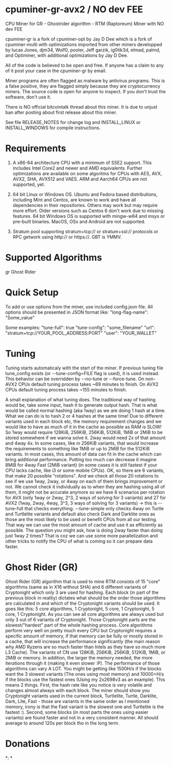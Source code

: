 # cpuminer-gr-avx2 / NO dev FEE
CPU Miner for GR - Ghostrider algorithm - RTM (Raptoreum) Miner with NO dev FEE

cpuminer-gr is a fork of cpuminer-opt by Jay D Dee which is a fork of cpuminer-multi with optimizations imported from other miners developped by lucas Jones, djm34, Wolf0, pooler, Jeff garzik, ig0tik3d, elmad, palmd, and Optiminer, with additional optimizations by Jay D Dee.

All of the code is believed to be open and free. If anyone has a claim to any of it post your case in the cpuminer-gr by email.

Miner programs are often flagged as malware by antivirus programs. This is a false positive, they are flagged simply because they are cryptocurrency miners. The source code is open for anyone to inspect. If you don't trust the software, don't use it.

There is NO official bitcointalk thread about this miner. It is due to unjust ban after posting about first release about this miner.

See file RELEASE_NOTES for change log and INSTALL_LINUX or INSTALL_WINDOWS for compile instructions.

# Requirements

1. A x86-64 architecture CPU with a minimum of SSE2 support. This includes Intel Core2 and newer and AMD equivalents. Further optimizations are available on some algoritms for CPUs with AES, AVX, AVX2, SHA, AVX512 and VAES.
ARM and Aarch64 CPUs are not supported, yet.

2. 64 bit Linux or Windows OS. Ubuntu and Fedora based distributions, including Mint and Centos, are known to work and have all dependencies in their repositories. Others may work but may require more effort. Older versions such as Centos 6 don't work due to missing features. 64 bit Windows OS is supported with mingw-w64 and msys or pre-built binaries.
MacOS, OSx and Android are not supported.

3. Stratum pool supporting stratum+tcp:// or stratum+ssl:// protocols or RPC getwork using http:// or https://. GBT is YMMV.

# Supported Algorithms

 gr            Ghost Rider
 
 # Quick Setup
 
 To add or use options from the miner, use included config.json file.
  All options should be presented in JSON format like:
  "long-flag-name": "Some_value"

  Some examples:
  "tune-full": true
  "tune-config": "some_filename"
  "url": "stratum+tcp://YOUR_POOL_ADDRESS:PORT"
  "user": "YOUR_WALLET"
  
  # Tuning
  
  Tuning starts automaticaly with the start of the miner. If previous tuning file tune_config exists (or --tune-config=FILE flag is used), it is used instead. This behavior can be overridden by --no-tune or --force-tune. On non-AVX2 CPUs default tuning process takes ~69 minutes to finish. On AVX2 CPUs default tuning process takes ~155 minutes to finish.

A small explanation of what tuning does. The traditional way of hashing would be, take some input, hash it to generate output hash. That is what would be called normal hashing (aka 1way) as we are doing 1 hash at a time. What we can do is to hash 2 or 4 hashes at the same time! Due to different variants used in each block etc, the memory requirement changes and we would like to have as much of it in the cache as possible as RAM is SLOW! So 1way would require 128KiB, 256KiB, 256KiB, 512KiB, 1MiB or 2MiB to be stored somewhere if we wanna solve it. 2way would need 2x of that amount and 4way 4x. In some cases, like in 256KiB variants, that would increase the requirements to something like 1MiB or up to 2MiB for the 512KiB variants. In most cases, this amount of data can fit in the cache which can bring additional performance. Putting too much can decrease it imagine 8MiB for 4way Fast (2MiB variant) (in some cases it is still fastest if your CPU lacks cache, like i3 or some mobile CPUs). OK, so there are 6 variants, that make 20 possible "rotations". And we check all those 20 rotations to see if we use 1way, 2way, or 4way on each of them brings improvement or not. We cannot check it individually as to when they are hashing using all of them, it might not be accurate anymore so we have 8 scenarios per rotation for AVX (only 1way or 2way, 2^3, 2 ways of solving for 3 variants) and 27 for AVX2 (1way, 2way, 4way, 3^3, 3 ways of solving for 3 variants) -> this is --tune-full that checks everything. --tune-simple only checks 4way on Turtle and Turtlelite variants and default also check Dark and Darklite ones as those are the most likely to be used or benefit CPUs from all our testing. That way we can use the most amount of cache and use it as efficiently as possible. The question you might ask, how is doing 2way faster than doing just 1way 2 times? That is coz we can use some more parallelization and other tricks to notify the CPU of what is coming so it can prepare data faster.

# Ghost Rider (GR)

Ghost Rider (GR) algorithm that is used to mine RTM consists of 15 "core" algorithms (same as in X16 without SHA) and 6 different variants of Cryptonight which only 3 are used for hashing. Each block (in part of the previous block in reality) dictates what should be the order those algorithms are calculated in and which of the Cryptonight variants should be used. It goes like this: 5 core algorithms, 1 Cryptonight, 5 core, 1 Cryptonight, 5 core, 1 Cryptonight. As you can see all core algorithms are always used but only 3 out of 6 variants of Cryptonight. Those Cryptonight parts are the slowest/"hardest" part of the whole hashing process. Core algorithms perform very well on pretty much every CPU but Cryptonight requires a specific amount of memory, if that memory can be fully or mostly stored in a cache, that will increase the performance significantly (the main reason why AMD Ryzens are so much faster than Intels as they have so much more L3 Cache). The variants of CN use 128KiB, 256KiB, 256KiB, 512KiB, 1MiB, or 2MiB or memory. In addition, the larger the memory needed, the more iterations through it (making it even slower :P). The performance of those algorithms can vary A LOT. You might be getting like 1500H/s if the blocks want the 3 slowest variants (The ones using most memory) and 10000+H/s if the blocks use the fastest ones (Using my 2x2698v3 as an example). This means 2 things. First, the hash rate like you notice is very volatile and changes almost always with each block. The miner should show you Cryptonight variants used in the current block, Turtlelite, Turtle, Darklite, Dark, Lite, Fast - those are variants in the same order as I mentioned memory, irony is that the Fast variant is the slowest one and Turtlelite is the fastest :). Second, some blocks (in most parts the ones using easier variants) are found faster and not in a very consistent manner. All should average to around 120s per block tho in the long term.

# Donations

*: *
